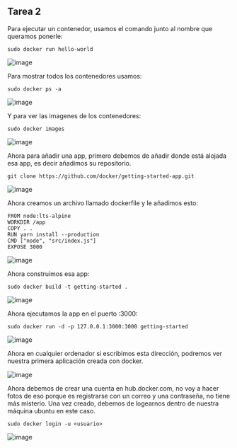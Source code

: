 ## Tarea 2

Para ejecutar un contenedor, usamos el comando junto al nombre que queramos ponerle:
```
sudo docker run hello-world
```
![image](https://github.com/user-attachments/assets/fc23319e-fed9-459e-9ec3-e7793eea117d)

Para mostrar todos los contenedores usamos:
```
sudo docker ps -a
```
![image](https://github.com/user-attachments/assets/176007a2-c2fa-485e-85bd-bd3dd8b68032)

Y para ver las imagenes de los contenedores:
```
sudo docker images
```
![image](https://github.com/user-attachments/assets/3823c721-91f0-4358-b95d-99f79c3c26ab)

Ahora para añadir una app, primero debemos de añadir donde está alojada esa app, es decir añadimos su repositorio.
```
git clone https://github.com/docker/getting-started-app.git
```
![image](https://github.com/user-attachments/assets/b15c84d6-2ce2-4fb9-be96-41eb7a1e6549)

Ahora creamos un archivo llamado dockerfile y le añadimos esto:
```
FROM node:lts-alpine
WORKDIR /app
COPY . .
RUN yarn install --production
CMD ["node", "src/index.js"]
EXPOSE 3000
```
![image](https://github.com/user-attachments/assets/a04e7874-0d96-4058-94d2-44fb8c883578)

Ahora construimos esa app:
```
sudo docker build -t getting-started .
```
![image](https://github.com/user-attachments/assets/14b06930-da75-4f01-9137-f9f79baa19f4)

Ahora ejecutamos la app en el puerto :3000:
```
sudo docker run -d -p 127.0.0.1:3000:3000 getting-started
```
![image](https://github.com/user-attachments/assets/e18bfb27-b9ed-4373-b182-731dab65922b)

Ahora en cualquier ordenador si escribimos esta dirección, podremos ver nuestra primera aplicación creada con docker.

![image](https://github.com/user-attachments/assets/e6034e7d-6ed2-4227-a5a9-da8b6f57b962)

Ahora debemos de crear una cuenta en hub.docker.com, no voy a hacer fotos de eso porque es registrarse con un correo y una contraseña, no tiene más misterio. Una vez creado, debemos de logearnos dentro de nuestra máquina ubuntu en este caso.
```
sudo docker login -u <usuario>
```
![image](https://github.com/user-attachments/assets/e7e9d75b-ac1e-4833-a89e-9ac22f5885a7)
